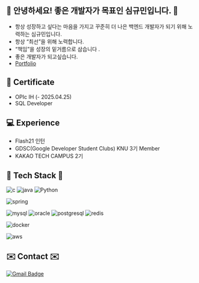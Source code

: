 ## :raised_hands: 안녕하세요! 좋은 개발자가 목표인 심규민입니다. :raised_hands:
* 항상 성장하고 싶다는 마음을 가지고 꾸준히 더 나은 백엔드 개발자가 되기 위해 노력하는 심규민입니다.
* 항상 “최선”을 위해 노력합니다.
* “책임”을 성장의 밑거름으로 삼습니다 .
* 좋은 개발자가 되고싶습니다.
* [Portfolio](https://sim-mer.notion.site/Always-wanna-grow-82b67551382f43828e1b1196f2cf05fc?pvs=4)

## :runner: Certificate
* OPIc IH (- 2025.04.25)
* SQL Developer

## :computer: Experience
* Flash21 인턴
* GDSC(Google Developer Student Clubs) KNU 3기 Member
* KAKAO TECH CAMPUS 2기
	
## 🔧 Tech Stack 🔧 
![c](https://img.shields.io/badge/C-00599C?style=for-the-badge&logo=c&logoColor=white)
![java](https://img.shields.io/badge/Java-ED8B00?style=for-the-badge&logo=openjdk&logoColor=white)
![Python](https://img.shields.io/badge/Python-3776AB?style=for-the-badge&logo=Python&logoColor=white)

![spring](https://img.shields.io/badge/Spring-6DB33F?style=for-the-badge&logo=spring&logoColor=white)

![mysql](https://img.shields.io/badge/MySQL-00000F?style=for-the-badge&logo=mysql&logoColor=white)
![oracle](https://img.shields.io/badge/Oracle-F80000?style=for-the-badge&logo=oracle&logoColor=white)
![postgresql](https://img.shields.io/badge/PostgreSQL-4169E1?style=for-the-badge&logo=postgresql&logoColor=white)
![redis](https://img.shields.io/badge/Redis-DC382D?style=for-the-badge&logo=redis&logoColor=white)

![docker](https://img.shields.io/badge/Docker-2496ED?style=for-the-badge&logo=docker&logoColor=white)

![aws](https://img.shields.io/badge/Amazon_AWS-232F3E?style=for-the-badge&logo=amazon-aws&logoColor=white)


## ✉️ Contact ✉️
[![Gmail Badge](https://img.shields.io/badge/Gmail-d14836?style=flat-square&logo=gmail&logoColor=white&link=mailto:gyu2781@gmail.com)](mailto:gyu2781@gmail.com)

<div align=center>
